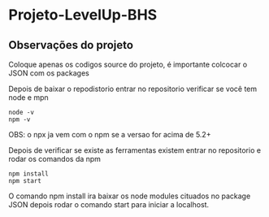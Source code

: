 # Projeto-LevelUp-BHS

## Observações do projeto
Coloque apenas os codigos source do projeto, é importante colcocar o JSON com os packages

Depois de baixar o repodistorio entrar no repositorio verificar se você tem node e mpn

```
node -v
npm -v
```
OBS: o npx ja vem com o npm se a versao for acima de 5.2+

Depois de verificar se existe as ferramentas existem entrar no repositorio
e rodar os comandos da npm

```
npm install
npm start
```

O comando npm install ira baixar os node modules cituados no package JSON
depois rodar o comando start para iniciar a localhost.